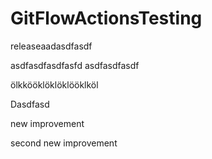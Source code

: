 # GitFlowActionsTesting

releaseaadasdfasdf

asdfasdfasdfasfd
asdfasdfasdf

ölkkööklöklöklööklköl

Dasdfasd


new improvement

second new improvement
